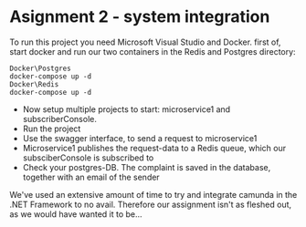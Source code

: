 # Asignment 2 - system integration
To run this project you need Microsoft Visual Studio and Docker.
first of, start docker and run our two containers in the Redis and Postgres directory:
```
Docker\Postgres
docker-compose up -d
Docker\Redis
docker-compose up -d
```
- Now setup multiple projects to start: microservice1 and subscriberConsole.
- Run the project
- Use the swagger interface, to send a request to microservice1
- Microservice1 publishes the request-data to a Redis queue, which our subsciberConsole is subscribed to
- Check your postgres-DB. The complaint is saved in the database, together with an email of the sender

We've used an extensive amount of time to try and integrate camunda in the .NET Framework to no avail. Therefore our assignment isn't as fleshed out, as we would have wanted it to be...
